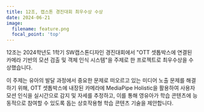 ```yaml
---
title: 12조, 캡스톤 경진대회 최우수상 수상
date: 2024-06-21
image:
  filename: feature.png
  focal_point: 'top'
---
```


12조는 2024학년도 1학기 SW캡스톤디자인 경진대회에서 "OTT 셋톱박스에 연결된 카메라 기반의 모션 검출 및 객체 인식 시스템"을 주제로 한 프로젝트로 최우수상을 수상했습니다.

<!--more-->

이 주제는 유아의 발달 과정에서 중요한 문제로 떠오르고 있는 미디어 노출 문제를 해결하기 위해, OTT 셋톱박스에 내장된 카메라에 MediaPipe Holistic을 활용하여 사용자 모션 인식을 실시간으로 감지 및 자세를 추정하고, 이를 통해 영유아가 학습 콘텐츠에 능동적으로 참여할 수 있도록 돕는 상호작용형 학습 콘텐츠 기술을 제안합니다.